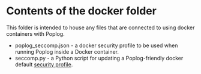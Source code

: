 # Contents of the docker folder

This folder is intended to house any files that are connected to using
docker containers with Poplog.

 * poplog_seccomp.json - a docker security profile to be used when running Poplog inside a Docker container.
 * seccomp.py - a Python script for updating a Poplog-friendly docker default [security profile](https://docs.docker.com/engine/security/seccomp/).
 